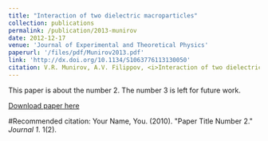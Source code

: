 ```yaml
---
title: "Interaction of two dielectric macroparticles"
collection: publications
permalink: /publication/2013-munirov
date: 2012-12-17
venue: 'Journal of Experimental and Theoretical Physics'
paperurl: '/files/pdf/Munirov2013.pdf'
link: 'http://dx.doi.org/10.1134/S1063776113130050'
citation: V.R. Munirov, A.V. Filippov, <i>Interaction of two dielectric macroparticles</i>,  J. Exp. Theor. Phys., 117 (5), 809-819 (2013)
---
```


This paper is about the number 2. The number 3 is left for future work.

[Download paper here](https://dimmun.github.io/files/pdf/Munirov2013.pdf)

#Recommended citation: Your Name, You. (2010). "Paper Title Number 2." <i>Journal 1</i>. 1(2).
